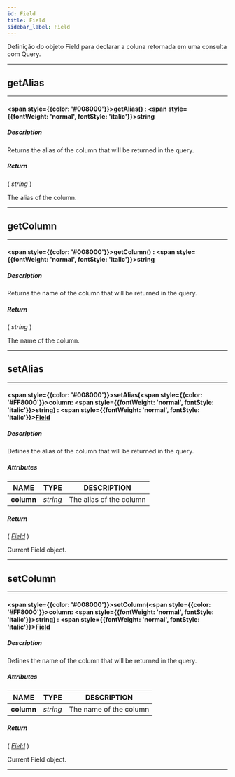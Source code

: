 ```yaml
---
id: Field
title: Field
sidebar_label: Field
---
```


Definição do objeto Field para declarar a coluna retornada em uma consulta com Query.

---

## getAlias

---

#### <span style={{color: '#008000'}}>getAlias</span>() : <span style={{fontWeight: 'normal', fontStyle: 'italic'}}>string</span>
##### Description

Returns the alias of the column that will be returned in the query.

##### Return

( _string_ )

The alias of the column.

---

## getColumn

---

#### <span style={{color: '#008000'}}>getColumn</span>() : <span style={{fontWeight: 'normal', fontStyle: 'italic'}}>string</span>
##### Description

Returns the name of the column that will be returned in the query.

##### Return

( _string_ )

The name of the column.

---

## setAlias

---

#### <span style={{color: '#008000'}}>setAlias</span>(<span style={{color: '#FF8000'}}>column</span>: <span style={{fontWeight: 'normal', fontStyle: 'italic'}}>string</span>) : <span style={{fontWeight: 'normal', fontStyle: 'italic'}}>[Field](../objects/Field)</span>
##### Description

Defines the alias of the column that will be returned in the query.

##### Attributes

| NAME | TYPE | DESCRIPTION |
|---|---|---|
| **column** | _string_ | The alias of the column |

##### Return

( _[Field](../objects/Field)_ )

Current Field object.

---

## setColumn

---

#### <span style={{color: '#008000'}}>setColumn</span>(<span style={{color: '#FF8000'}}>column</span>: <span style={{fontWeight: 'normal', fontStyle: 'italic'}}>string</span>) : <span style={{fontWeight: 'normal', fontStyle: 'italic'}}>[Field](../objects/Field)</span>
##### Description

Defines the name of the column that will be returned in the query.

##### Attributes

| NAME | TYPE | DESCRIPTION |
|---|---|---|
| **column** | _string_ | The name of the column |

##### Return

( _[Field](../objects/Field)_ )

Current Field object.

---

